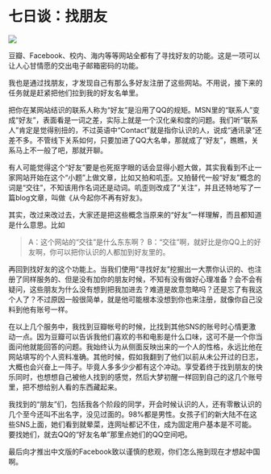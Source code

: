 # 七日谈：找朋友

![](https://ws1.sinaimg.cn/large/4b91f9d5gy1fvlzhej645j20zk0nqkjl.jpg)

豆瓣、Facebook、校内、海内等等网站全都有了寻找好友的功能。这是一项可以让人心甘情愿的交出电子邮箱密码的功能。

我也是通过找朋友，才发现自己有那么多好友注册了这些网站。不用说，接下来的任务就是赶紧把他们拉到我的好友名单里。

把你在某网站结识的联系人称为“好友”是沿用了QQ的规矩。MSN里的“联系人”变成“好友”，表面看是一词之差，实际上就是一个汉化亲和度的问题。我们听“联系人”肯定是觉得别扭的，不过英语中“Contact”就是指你认识的人，说成“通讯录”还差不多。不管线下关系如何，只要加进了QQ大名单，那就成了“好友”，瞧瞧，关系马上不一般了吧，那就开聊。

有人可能觉得这个“好友”要是也死抠字眼的话会显得小题大做，其实我看到不止一家网站开始在这个“小题”上做文章，比如又拍和叽歪。又拍替代一般“好友”概念的词是“交往”，不知该用作名词还是动词。叽歪则改成了“关注”，并且还特地写了一篇blog文章，叫做《从今起你不再有好友》。

其实，改过来改过去，大家还是把这些概念当原来的“好友”一样理解，而且都知道是什么意思。比如

> A：这个网站的“交往”是什么东东啊？
> B：“交往”啊，就好比是你QQ上的好友啊，你可以把你认识的人都加到好友里的。

再回到找好友的这个功能上。当我们使用“寻找好友”挖掘出一大票你认识的、也注册了同样服务的、但是没有加你的朋友时候，不知有没有做好心理准备？会不会有疑问，这些朋友为什么没有想到把我加进去？难道是故意忽略吗？还是忘了有我这个人了？不过原因一般很简单，就是他可能根本没想到你也来注册，就像你自己没料到他有账号一样。

在以上几个服务中，我找到豆瓣帐号的时候，比找到其他SNS的账号时心情更激动一点。因为豆瓣可以告诉我他们喜欢的书和电影是什么口味，这可不是一个你当面问他就能回答的问题。我始终认为从侧面反映出来的一个人的性格，永远比他在网站填写的个人资料准确。其他时候，假如我翻到了他们以前从未公开过的日志，大概也会兴奋上一阵子。毕竟人多多少少都有这个冲动。享受着终于找到朋友的快乐同时，也想想自己被他人找到的感觉，然后大梦初醒一样回到自己的这几个账号里，把不想给别人看的东西藏起来。

我找到的“朋友”们，包括我各个阶段的同学，开会时候认识的人，还有零散认识的几个至今还叫不出名字，没见过面的。98%都是男性。女孩子们的新大陆不在这些SNS上面，她们看到就晕菜，连网址都记不住，成为固定用户基本是不可能。要找她们，就去QQ的“好友名单”那里点她们的QQ空间吧。

最后向才推出中文版的Facebook致以谨慎的悲观，你们怎么拖到现在才想起中国啊。